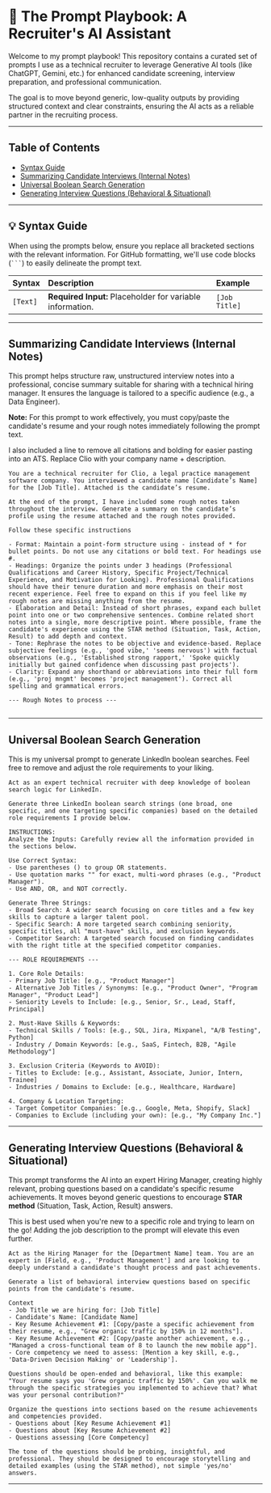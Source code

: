 # 🤖 The Prompt Playbook: A Recruiter's AI Assistant

Welcome to my prompt playbook! This repository contains a curated set of prompts I use as a technical recruiter to leverage Generative AI tools (like ChatGPT, Gemini, etc.) for enhanced candidate screening, interview preparation, and professional communication.

The goal is to move beyond generic, low-quality outputs by providing structured context and clear constraints, ensuring the AI acts as a reliable partner in the recruiting process.

-----

## Table of Contents

- [Syntax Guide](#-syntax-guide)
- [Summarizing Candidate Interviews (Internal Notes)](#summarizing-candidate-interviews-internal-notes)
- [Universal Boolean Search Generation](#universal-boolean-search-generation)
- [Generating Interview Questions (Behavioral & Situational)](#generating-interview-questions-behavioral--situational)

-----

## 💡 Syntax Guide

When using the prompts below, ensure you replace all bracketed sections with the relevant information. For GitHub formatting, we'll use code blocks (` ``` `) to easily delineate the prompt text.

| Syntax | Description | Example |
| :--- | :--- | :--- |
| `[Text]` | **Required Input:** Placeholder for variable information. | `[Job Title]` |

-----

## Summarizing Candidate Interviews (Internal Notes)

This prompt helps structure raw, unstructured interview notes into a professional, concise summary suitable for sharing with a technical hiring manager. It ensures the language is tailored to a specific audience (e.g., a Data Engineer).

**Note:** For this prompt to work effectively, you must copy/paste the candidate's resume and your rough notes immediately following the prompt text.

I also included a line to remove all citations and bolding for easier pasting into an ATS. Replace Clio with your company name + description.

```
You are a technical recruiter for Clio, a legal practice management software company. You interviewed a candidate name [Candidate’s Name] for the [Job Title]. Attached is the candidate’s resume.

At the end of the prompt, I have included some rough notes taken throughout the interview. Generate a summary on the candidate’s profile using the resume attached and the rough notes provided. 

Follow these specific instructions

- Format: Maintain a point-form structure using - instead of * for bullet points. Do not use any citations or bold text. For headings use #.
- Headings: Organize the points under 3 headings (Professional Qualifications and Career History, Specific Project/Technical Experience, and Motivation for Looking). Professional Qualifications should have their tenure duration and more emphasis on their most recent experience. Feel free to expand on this if you feel like my rough notes are missing anything from the resume.
- Elaboration and Detail: Instead of short phrases, expand each bullet point into one or two comprehensive sentences. Combine related short notes into a single, more descriptive point. Where possible, frame the candidate's experience using the STAR method (Situation, Task, Action, Result) to add depth and context.
- Tone: Rephrase the notes to be objective and evidence-based. Replace subjective feelings (e.g., 'good vibe,' 'seems nervous') with factual observations (e.g., 'Established strong rapport,' 'Spoke quickly initially but gained confidence when discussing past projects').
- Clarity: Expand any shorthand or abbreviations into their full form (e.g., 'proj mngmt' becomes 'project management'). Correct all spelling and grammatical errors.

--- Rough Notes to process ---


```

-----

## Universal Boolean Search Generation

This is my universal prompt to generate LinkedIn boolean searches. Feel free to remove and adjust the role requirements to your liking.

```
Act as an expert technical recruiter with deep knowledge of boolean search logic for LinkedIn.

Generate three LinkedIn boolean search strings (one broad, one specific, and one targeting specific companies) based on the detailed role requirements I provide below.

INSTRUCTIONS:
Analyze the Inputs: Carefully review all the information provided in the sections below.

Use Correct Syntax:
- Use parentheses () to group OR statements.
- Use quotation marks "" for exact, multi-word phrases (e.g., "Product Manager").
- Use AND, OR, and NOT correctly.

Generate Three Strings:
- Broad Search: A wider search focusing on core titles and a few key skills to capture a larger talent pool.
- Specific Search: A more targeted search combining seniority, specific titles, all "must-have" skills, and exclusion keywords.
- Competitor Search: A targeted search focused on finding candidates with the right title at the specified competitor companies.

--- ROLE REQUIREMENTS ---

1. Core Role Details:
- Primary Job Title: [e.g., "Product Manager"]
- Alternative Job Titles / Synonyms: [e.g., "Product Owner", "Program Manager", "Product Lead"]
- Seniority Levels to Include: [e.g., Senior, Sr., Lead, Staff, Principal]

2. Must-Have Skills & Keywords:
- Technical Skills / Tools: [e.g., SQL, Jira, Mixpanel, "A/B Testing", Python]
- Industry / Domain Keywords: [e.g., SaaS, Fintech, B2B, "Agile Methodology"]

3. Exclusion Criteria (Keywords to AVOID):
- Titles to Exclude: [e.g., Assistant, Associate, Junior, Intern, Trainee]
- Industries / Domains to Exclude: [e.g., Healthcare, Hardware]

4. Company & Location Targeting:
- Target Competitor Companies: [e.g., Google, Meta, Shopify, Slack]
- Companies to Exclude (including your own): [e.g., "My Company Inc."]

```

-----

## Generating Interview Questions (Behavioral & Situational)

This prompt transforms the AI into an expert Hiring Manager, creating highly relevant, probing questions based on a candidate's specific resume achievements. It moves beyond generic questions to encourage **STAR method** (Situation, Task, Action, Result) answers.

This is best used when you're new to a specific role and trying to learn on the go! Adding the job description to the prompt will elevate this even further.

```
Act as the Hiring Manager for the [Department Name] team. You are an expert in [Field, e.g., 'Product Management'] and are looking to deeply understand a candidate's thought process and past achievements.

Generate a list of behavioral interview questions based on specific points from the candidate's resume.

Context
- Job Title we are hiring for: [Job Title]
- Candidate's Name: [Candidate Name]
- Key Resume Achievement #1: [Copy/paste a specific achievement from their resume, e.g., "Grew organic traffic by 150% in 12 months"].
- Key Resume Achievement #2: [Copy/paste another achievement, e.g., "Managed a cross-functional team of 8 to launch the new mobile app"].
- Core competency we need to assess: [Mention a key skill, e.g., 'Data-Driven Decision Making' or 'Leadership'].

Questions should be open-ended and behavioral, like this example: "Your resume says you 'Grew organic traffic by 150%'. Can you walk me through the specific strategies you implemented to achieve that? What was your personal contribution?"

Organize the questions into sections based on the resume achievements and competencies provided.
- Questions about [Key Resume Achievement #1]
- Questions about [Key Resume Achievement #2]
- Questions assessing [Core Competency]

The tone of the questions should be probing, insightful, and professional. They should be designed to encourage storytelling and detailed examples (using the STAR method), not simple 'yes/no' answers.
```

-----
